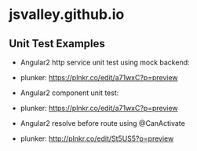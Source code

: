 # jsvalley.github.io


## Unit Test Examples

 * Angular2 http service unit test using mock backend:
  * plunker: https://plnkr.co/edit/a71wxC?p=preview

 * Angular2 component unit test:
  *  plunker: https://plnkr.co/edit/a71wxC?p=preview

 * Angular2 resolve before route using @CanActivate
  * plunker: http://plnkr.co/edit/St5US5?p=preview

